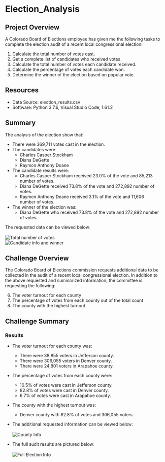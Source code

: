 # Election_Analysis

## Project Overview
A Colorado Board of Elections employee has given me the following tasks to complete the election audit of a recent local congressional election.

1. Calculate the total number of votes cast.
2. Get a complete list of candidates who received votes.
3. Calculate the total number of votes each candidate received.
4. Calculate the percentage of votes each candidate won.
5. Determine the winner of the election based on popular vote.

## Resources
- Data Source: election_results.csv
- Software: Python 3.7.6, Visual Studio Code, 1.61.2

## Summary
The analysis of the election show that:
- There were 369,711 votes cast in the election.
- The candidates were:
    - Charles Casper Stockham
    - Diana DeGette
    - Raymon Anthony Doane
- The candidate results were:
    - Charles Casper Stockham received 23.0% of the vote and 85,213 number of votes.
    - Diana DeGette received 73.8% of the vote and 272,892 number of votes.
    - Raymon Anthony Doane received 3.1% of the vote and 11,606 number of votes.
- The winner of the election was: 
    - Diana DeGette who received 73.8% of the vote and 272,892 number of votes.<br/>

The requested data can be viewed below:<br/><br/>
![Total number of votes](https://user-images.githubusercontent.com/91852495/141659145-e7d40550-11c8-4f27-8a85-03ffe05521e2.png)
<br/>
![Candidate info and winner](https://user-images.githubusercontent.com/91852495/141659166-1b19d198-e53d-4511-b5cb-2ff3d7c5b9b9.png)


## Challenge Overview
The Colorado Board of Elections commission requests additional data to be collected in the audit of a recent local congressional election. In addition to the above requested and summarized information, the committee is requesting the following:

6.	The voter turnout for each county
7.	The percentage of votes from each county out of the total count
8.	The county with the highest turnout

## Challenge Summary

### Results
- The voter turnout for each county was:
    - There were 38,855 voters in Jefferson county.
    - There were 306,055 voters in Denver county.
    - There were 24,801 voters in Arapahoe county.
- The percentage of votes from each county were:
    - 10.5% of votes were cast in Jefferson county.
    - 82.8% of votes were cast in Denver county.
    - 6.7% of votes were cast in Arapahoe county.
- The county with the highest turnout was:
    - Denver county with 82.8% of votes and 306,055 voters. <br/>

- The additional requested information can be viewed below:<br/><br/>
![County Info](https://user-images.githubusercontent.com/91852495/141658958-7de736c9-c464-4486-a1dc-205c1a52462c.png)

- The full audit results are pictured below:<br/><br/>
![Full Election Info](https://user-images.githubusercontent.com/91852495/141659033-6fd049f4-97d9-4e05-a55f-ecc7ca93e06a.png)
